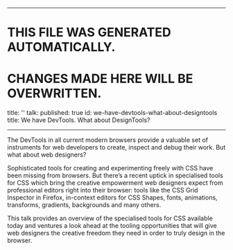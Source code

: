 ----

# THIS FILE WAS GENERATED AUTOMATICALLY.
# CHANGES MADE HERE WILL BE OVERWRITTEN.

title: ''
talk:
  published: true
  id: we-have-devtools-what-about-designtools
  title: We have DevTools. What about DesignTools?

----

The DevTools in all current modern browsers provide a valuable set of
instruments for web developers to create, inspect and debug their work. But
what about web designers?

Sophisticated tools for creating and experimenting freely with CSS have been
missing from browsers. But there’s a recent uptick in specialised tools for CSS
which bring the creative empowerment web designers expect from professional
editors right into their browser: tools like the CSS Grid Inspector in Firefox,
in-context editors for CSS Shapes, fonts, animations, transforms, gradients,
backgrounds and many others. 

This talk provides an overview of the specialised tools for CSS available today
and ventures a look ahead at the tooling opportunities that will give web
designers the creative freedom they need in order to truly design in the
browser.